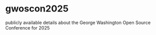 # gwoscon2025
publicly available details about the George Washington Open Source Conference for 2025
